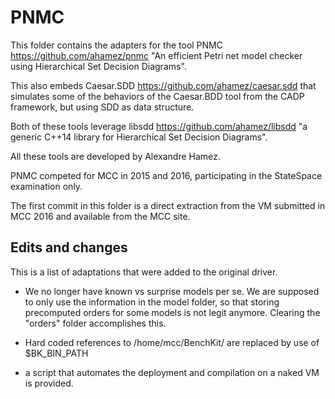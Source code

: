 # PNMC

This folder contains the adapters for the tool PNMC  https://github.com/ahamez/pnmc
"An efficient Petri net model checker using Hierarchical Set Decision Diagrams".

This also embeds Caesar.SDD https://github.com/ahamez/caesar.sdd that simulates some
 of the behaviors of the Caesar.BDD tool from the CADP framework, but using SDD as data structure.
 
 Both of these tools leverage libsdd https://github.com/ahamez/libsdd "a generic C++14 library for Hierarchical Set Decision Diagrams".
 
 All these tools are developed by Alexandre Hamez.
 
 PNMC competed for MCC in 2015 and 2016, participating in the StateSpace examination only.
 
 The first commit in this folder is a direct extraction from the VM submitted in MCC 2016 and available from the MCC site.
 
 ## Edits and changes
 
 This is a list of adaptations that were added to the original driver.
 
 * We no longer have known vs surprise models per se. We are supposed to only use the information in the model folder,
  so that storing precomputed orders for some models is not legit anymore. Clearing the "orders" folder accomplishes this.
  
 * Hard coded references to /home/mcc/BenchKit/ are replaced by use of $BK_BIN_PATH
 
 * a script that automates the deployment and compilation on a naked VM is provided. 
 
 
